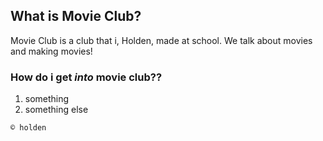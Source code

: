 ## What is Movie Club?

Movie Club is a club that i, Holden, made at school. We talk about movies and making movies!

### How do i get *into* movie club??

1. something
2. something else

```© holden```